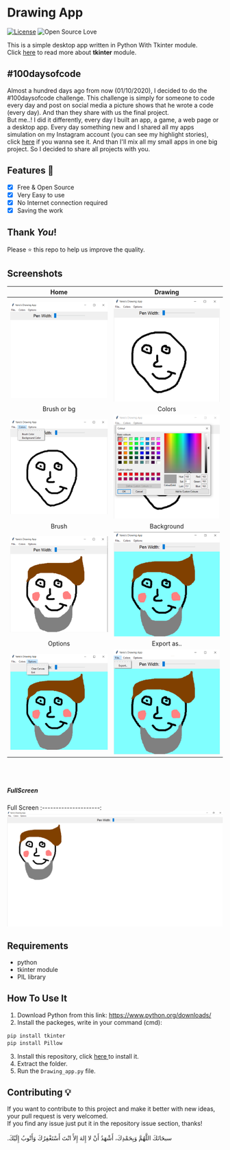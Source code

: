 # Drawing App
[![License](https://img.shields.io/badge/License-MIT-blue.svg)](LICENSE)
![Open Source Love](https://badges.frapsoft.com/os/v1/open-source.svg?v=102)

This is a simple desktop app written in Python With Tkinter module.<br>
Click <a href="https://docs.python.org/3/library/tk.html"> here</a> to read more about **tkinter** module.<br>

## #100daysofcode
Almost a hundred days ago from now (01/10/2020), I decided to do the #100daysofcode challenge. This challenge is simply for someone to code every day and post on social media a picture shows that he wrote a code (every day). And than they share with us the final project.<br>
But me..! I did it differently, every day I built an app, a game, a web page or a desktop app. Every day something new and I shared all my apps simulation on my Instagram account (you can see my highlight stories), click <a href='https://instagram.com/medyanis_hiou'>here</a> if you wanna see it. And than I'll mix all my small apps in one big project. So I decided to share all projects with you.<br>


## Features :dart:
* [x] Free & Open Source
* [x] Very Easy to use
* [x] No Internet connection required
* [x] Saving the work

## Thank _You_!
Please :star: this repo to help us improve the quality.

## Screenshots
Home           | Drawing
:---------------------:|:------------------:
![screenshoot](screenshots/da1.png) | ![screenshoot](screenshots/da2.png)
Brush or bg         |  Colors
![screenshoot](screenshots/da3.png) | ![screenshoot](screenshots/da4.png)
Brush         |  Background
![screenshoot](screenshots/da5.png) | ![screenshoot](screenshots/da6.png)
Options         |  Export as..
![screenshoot](screenshots/da7.png) | ![screenshoot](screenshots/da8.png)
<br><br>


##### FullScreen
Full Screen
:---------------------:
![screenshot](screenshots/da9.png)

## Requirements
* python
* tkinter module
* PIL library
 
## How To Use It
1. Download Python from this link: https://www.python.org/downloads/
2. Install the packeges, write in your command (cmd):
```bash
pip install tkinter
pip install Pillow
```
3. Install this repository, click <a href="https://github.com/mohamedyanis/drawing-app/archive/master.zip"> here </a> to install it.
4. Extract the folder.
5. Run the ```Drawing_app.py``` file.

## Contributing 💡
If you want to contribute to this project and make it better with new ideas, your pull request is very welcomed.<br>
If you find any issue just put it in the repository issue section, thanks!<br><br>
.سبحَانَكَ اللَّهُمَّ وَبِحَمْدِكَ، أَشْهَدُ أَنْ لا إِلهَ إِلأَ انْتَ أَسْتَغْفِرُكَ وَأَتْوبُ إِلَيْكَ
